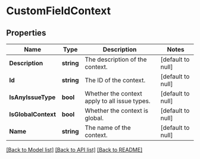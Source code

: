# CustomFieldContext

## Properties
Name | Type | Description | Notes
------------ | ------------- | ------------- | -------------
**Description** | **string** | The description of the context. | [default to null]
**Id** | **string** | The ID of the context. | [default to null]
**IsAnyIssueType** | **bool** | Whether the context apply to all issue types. | [default to null]
**IsGlobalContext** | **bool** | Whether the context is global. | [default to null]
**Name** | **string** | The name of the context. | [default to null]

[[Back to Model list]](../README.md#documentation-for-models) [[Back to API list]](../README.md#documentation-for-api-endpoints) [[Back to README]](../README.md)

